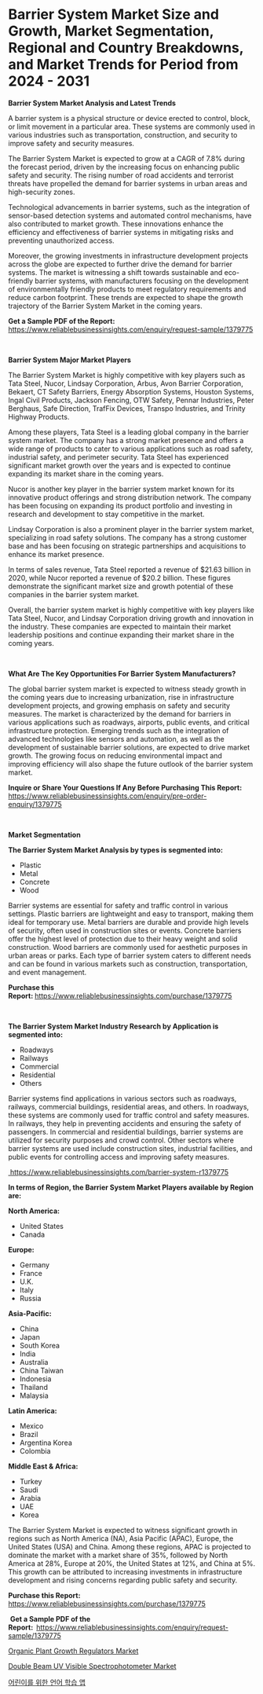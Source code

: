 <p><h1>Barrier System Market Size and Growth, Market Segmentation, Regional and Country Breakdowns, and Market Trends for Period from 2024 -  2031</h1></p><p><strong>Barrier System Market Analysis and Latest Trends</strong></p>
<p><p>A barrier system is a physical structure or device erected to control, block, or limit movement in a particular area. These systems are commonly used in various industries such as transportation, construction, and security to improve safety and security measures.</p><p>The Barrier System Market is expected to grow at a CAGR of 7.8% during the forecast period, driven by the increasing focus on enhancing public safety and security. The rising number of road accidents and terrorist threats have propelled the demand for barrier systems in urban areas and high-security zones.</p><p>Technological advancements in barrier systems, such as the integration of sensor-based detection systems and automated control mechanisms, have also contributed to market growth. These innovations enhance the efficiency and effectiveness of barrier systems in mitigating risks and preventing unauthorized access.</p><p>Moreover, the growing investments in infrastructure development projects across the globe are expected to further drive the demand for barrier systems. The market is witnessing a shift towards sustainable and eco-friendly barrier systems, with manufacturers focusing on the development of environmentally friendly products to meet regulatory requirements and reduce carbon footprint. These trends are expected to shape the growth trajectory of the Barrier System Market in the coming years.</p></p>
<p><strong>Get a Sample PDF of the Report:&nbsp;</strong> <a href="https://www.reliablebusinessinsights.com/enquiry/request-sample/1379775">https://www.reliablebusinessinsights.com/enquiry/request-sample/1379775</a></p>
<p>&nbsp;</p>
<p><strong>Barrier System Major Market Players</strong></p>
<p><p>The Barrier System Market is highly competitive with key players such as Tata Steel, Nucor, Lindsay Corporation, Arbus, Avon Barrier Corporation, Bekaert, CT Safety Barriers, Energy Absorption Systems, Houston Systems, Ingal Civil Products, Jackson Fencing, OTW Safety, Pennar Industries, Peter Berghaus, Safe Direction, TrafFix Devices, Transpo Industries, and Trinity Highway Products.</p><p>Among these players, Tata Steel is a leading global company in the barrier system market. The company has a strong market presence and offers a wide range of products to cater to various applications such as road safety, industrial safety, and perimeter security. Tata Steel has experienced significant market growth over the years and is expected to continue expanding its market share in the coming years.</p><p>Nucor is another key player in the barrier system market known for its innovative product offerings and strong distribution network. The company has been focusing on expanding its product portfolio and investing in research and development to stay competitive in the market.</p><p>Lindsay Corporation is also a prominent player in the barrier system market, specializing in road safety solutions. The company has a strong customer base and has been focusing on strategic partnerships and acquisitions to enhance its market presence.</p><p>In terms of sales revenue, Tata Steel reported a revenue of $21.63 billion in 2020, while Nucor reported a revenue of $20.2 billion. These figures demonstrate the significant market size and growth potential of these companies in the barrier system market.</p><p>Overall, the barrier system market is highly competitive with key players like Tata Steel, Nucor, and Lindsay Corporation driving growth and innovation in the industry. These companies are expected to maintain their market leadership positions and continue expanding their market share in the coming years.</p></p>
<p>&nbsp;</p>
<p><strong>What Are The Key Opportunities For Barrier System Manufacturers?</strong></p>
<p><p>The global barrier system market is expected to witness steady growth in the coming years due to increasing urbanization, rise in infrastructure development projects, and growing emphasis on safety and security measures. The market is characterized by the demand for barriers in various applications such as roadways, airports, public events, and critical infrastructure protection. Emerging trends such as the integration of advanced technologies like sensors and automation, as well as the development of sustainable barrier solutions, are expected to drive market growth. The growing focus on reducing environmental impact and improving efficiency will also shape the future outlook of the barrier system market.</p></p>
<p><strong>Inquire or Share Your Questions If Any Before Purchasing This Report:</strong> <a href="https://www.reliablebusinessinsights.com/enquiry/pre-order-enquiry/1379775">https://www.reliablebusinessinsights.com/enquiry/pre-order-enquiry/1379775</a></p>
<p>&nbsp;</p>
<p><strong>Market Segmentation</strong></p>
<p><strong>The Barrier System Market Analysis by types is segmented into:</strong></p>
<p><ul><li>Plastic</li><li>Metal</li><li>Concrete</li><li>Wood</li></ul></p>
<p><p>Barrier systems are essential for safety and traffic control in various settings. Plastic barriers are lightweight and easy to transport, making them ideal for temporary use. Metal barriers are durable and provide high levels of security, often used in construction sites or events. Concrete barriers offer the highest level of protection due to their heavy weight and solid construction. Wood barriers are commonly used for aesthetic purposes in urban areas or parks. Each type of barrier system caters to different needs and can be found in various markets such as construction, transportation, and event management.</p></p>
<p><strong>Purchase this Report:&nbsp;</strong><a href="https://www.reliablebusinessinsights.com/purchase/1379775">https://www.reliablebusinessinsights.com/purchase/1379775</a></p>
<p>&nbsp;</p>
<p><strong>The Barrier System Market Industry Research by Application is segmented into:</strong></p>
<p><ul><li>Roadways</li><li>Railways</li><li>Commercial</li><li>Residential</li><li>Others</li></ul></p>
<p><p>Barrier systems find applications in various sectors such as roadways, railways, commercial buildings, residential areas, and others. In roadways, these systems are commonly used for traffic control and safety measures. In railways, they help in preventing accidents and ensuring the safety of passengers. In commercial and residential buildings, barrier systems are utilized for security purposes and crowd control. Other sectors where barrier systems are used include construction sites, industrial facilities, and public events for controlling access and improving safety measures.</p></p>
<p><a href="https://www.reliablebusinessinsights.com/barrier-system-r1379775">&nbsp;https://www.reliablebusinessinsights.com/barrier-system-r1379775</a></p>
<p><strong>In terms of Region, the Barrier System Market Players available by Region are:</strong></p>
<p>
    <p> <strong> North America: </strong>
        <ul>
            <li>United States</li>
            <li>Canada</li>
        </ul>
        </p> 
    <p> <strong> Europe: </strong>
        <ul>
            <li>Germany</li>
            <li>France</li>
            <li>U.K.</li>
            <li>Italy</li>
            <li>Russia</li>
        </ul>
        </p> 
    <p> <strong> Asia-Pacific: </strong>
        <ul>
            <li>China</li>
            <li>Japan</li>
            <li>South Korea</li>
            <li>India</li>
            <li>Australia</li>
            <li>China Taiwan</li>
            <li>Indonesia</li>
            <li>Thailand</li>
            <li>Malaysia</li>
        </ul>
        </p> 
    <p> <strong> Latin America: </strong>
        <ul>
            <li>Mexico</li>
            <li>Brazil</li>
            <li>Argentina Korea</li>
            <li>Colombia</li>
        </ul>
        </p> 
    <p> <strong> Middle East & Africa: </strong>
        <ul>
            <li>Turkey</li>
            <li>Saudi</li>
            <li>Arabia</li>
            <li>UAE</li>
            <li>Korea</li>
        </ul>
    </p>
    </p>
<p><p>The Barrier System Market is expected to witness significant growth in regions such as North America (NA), Asia Pacific (APAC), Europe, the United States (USA) and China. Among these regions, APAC is projected to dominate the market with a market share of 35%, followed by North America at 28%, Europe at 20%, the United States at 12%, and China at 5%. This growth can be attributed to increasing investments in infrastructure development and rising concerns regarding public safety and security.</p></p>
<p><strong>Purchase this Report: </strong><a href="https://www.reliablebusinessinsights.com/purchase/1379775">https://www.reliablebusinessinsights.com/purchase/1379775</a></p>
<p>&nbsp;<strong>Get a Sample PDF of the Report:&nbsp;&nbsp;</strong><a href="https://www.reliablebusinessinsights.com/enquiry/request-sample/1379775">https://www.reliablebusinessinsights.com/enquiry/request-sample/1379775</a></p>
<p><strong></strong></p>
<p><p><a href="https://github.com/sahltyb2/Market-Research-Report-List-1/blob/main/organic-plant-growth-regulators-market.md">Organic Plant Growth Regulators Market</a></p><p><a href="https://github.com/setiawananhar13/Market-Research-Report-List-1/blob/main/double-beam-uv-visible-spectrophotometer-market.md">Double Beam UV Visible Spectrophotometer Market</a></p><p><a href="https://github.com/vdhdwjyp90142/Market-Research-Report-List-2/blob/main/3742380114330.md">어린이를 위한 언어 학습 앱</a></p></p>